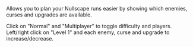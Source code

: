 Allows you to plan your Nullscape runs easier by showing which enemies, curses and upgrades are available.

Click on "Normal" and "Multiplayer" to toggle difficulty and players.
Left/right click on "Level 1" and each enemy, curse and upgrade to increase/decrease.
